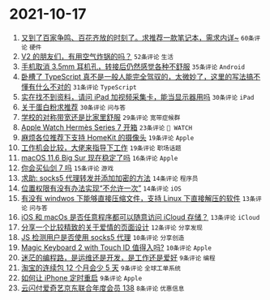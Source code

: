 # 2021-10-17

1. [又到了百家争鸣、百花齐放的时刻了。求推荐一款笔记本，需求内详~](https://www.v2ex.com/t/808313) `60条评论` `硬件`
1. [V2 的朋友们，有用空气炸锅的吗？](https://www.v2ex.com/t/808320) `52条评论` `生活`
1. [手机取消 3.5mm 耳机孔，转接后仍然感觉各种不舒服](https://www.v2ex.com/t/808343) `35条评论` `Android`
1. [卧槽了 TypeScript 真不是一般人能完全驾驭的，太微妙了，这里的写法搞不懂有什么不对的](https://www.v2ex.com/t/808330) `31条评论` `TypeScript`
1. [实在找不到资料，请问 iPad 加视频采集卡，能当显示器用吗](https://www.v2ex.com/t/808321) `30条评论` `iPad`
1. [关于蛋白粉求推荐](https://www.v2ex.com/t/808326) `30条评论` `问与答`
1. [学校的对称带宽还是比家里舒服](https://www.v2ex.com/t/808324) `29条评论` `宽带症候群`
1. [Apple Watch Hermès Series 7 开箱](https://www.v2ex.com/t/808334) `23条评论` ` WATCH`
1. [麻烦各位推荐下支持 HomeKit 的摄像头](https://www.v2ex.com/t/808388) `19条评论` `Apple`
1. [工作机会比较，大佬来指导下工作](https://www.v2ex.com/t/808381) `19条评论` `职场话题`
1. [macOS 11.6 Big Sur 现在稳定了吗](https://www.v2ex.com/t/808364) `16条评论` `Apple`
1. [你会买仙剑 7 吗](https://www.v2ex.com/t/808305) `15条评论` `游戏`
1. [求助: socks5 代理转发并添加加密的方法](https://www.v2ex.com/t/808341) `14条评论` `程序员`
1. [位置权限有没有办法实现“不允许一次”](https://www.v2ex.com/t/808335) `14条评论` `iOS`
1. [有没有 windwos 下能够直接压缩文件，支持 Linux 下直接解压的软件](https://www.v2ex.com/t/808375) `13条评论` `问与答`
1. [iOS 和 macOs 是否任意程序都可以随意访问 iCloud 存储？](https://www.v2ex.com/t/808336) `13条评论` `iCloud`
1. [分享一个比较精致的关于爱情的页面设计](https://www.v2ex.com/t/808303) `12条评论` `分享发现`
1. [JS 检测用户是否使用 socks5 代理](https://www.v2ex.com/t/808361) `10条评论` `分享创造`
1. [Magic Keyboard 2 with Touch ID 值得入吗?](https://www.v2ex.com/t/808340) `10条评论` `Apple`
1. [迷茫的编程路，是运维还是开发，是工作还是爱好](https://www.v2ex.com/t/808374) `9条评论` `编程`
1. [淘宝的连续包 12 个月会少 5 天](https://www.v2ex.com/t/808329) `9条评论` `全球工单系统`
1. [如何让 iPhone 定时重启](https://www.v2ex.com/t/808304) `9条评论` `Apple`
1. [云闪付爱奇艺京东联合年度会员 138](https://www.v2ex.com/t/808306) `8条评论` `优惠信息`

